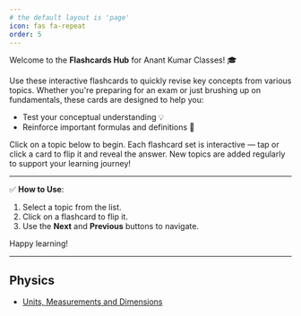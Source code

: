 ```yaml
---
# the default layout is 'page'
icon: fas fa-repeat
order: 5
---
```


Welcome to the **Flashcards Hub** for Anant Kumar Classes! 🎓

Use these interactive flashcards to quickly revise key concepts from various topics. Whether you're preparing for an exam or just brushing up on fundamentals, these cards are designed to help you:

- Test your conceptual understanding 💡  
- Reinforce important formulas and definitions 🧠  

Click on a topic below to begin. Each flashcard set is interactive — tap or click a card to flip it and reveal the answer. New topics are added regularly to support your learning journey!

---

✅ **How to Use**:
1. Select a topic from the list.
2. Click on a flashcard to flip it.
3. Use the **Next** and **Previous** buttons to navigate.

Happy learning!

---
## Physics

- [Units, Measurements and Dimensions](/flashcards/units-measurements/)
